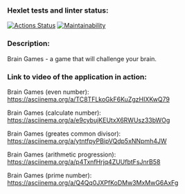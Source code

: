 ### Hexlet tests and linter status:
[![Actions Status](https://github.com/nosopirochka/java-project-61/actions/workflows/hexlet-check.yml/badge.svg)](https://github.com/nosopirochka/java-project-61/actionsi) [![Maintainability](https://api.codeclimate.com/v1/badges/ceee6e247ea8ee741734/maintainability)](https://codeclimate.com/github/nosopirochka/java-project-61/maintainability)

### Description:
Brain Games - a game that will challenge your brain.

### Link to video of the application in action:

Brain Games (even number): https://asciinema.org/a/TC8TFLkoGkF6KuZgzHIXKwQ79

Brain Games (calculate number): https://asciinema.org/a/e9cybujKEUtxX6RWUsz33bWOg

Brain Games (greates common divisor): https://asciinema.org/a/ytntfpyPBipVQdp5xNNpmh4JW

Brain Games (arithmetic progression): https://asciinema.org/a/p4TxnfHrjq4ZUUfbtFsJnrB58

Brain Games (prime number): https://asciinema.org/a/Q4Qq0JXPfKoDMw3MxMwG6AxFg
